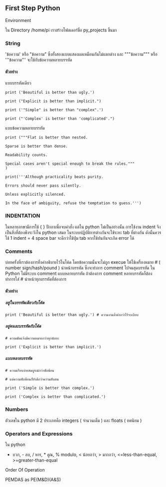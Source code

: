 ## First Step Python

Environment

ใน Directory /home/pi เราสร้างโฟลเดอร์ชื่อ py\_projects ขึ้นมา

### String

'ข้อความ' หรือ "ข้อความ" ซึ่งทั้งสองแบบแสดงผลเหมือนกันไม่แตกต่าง และ """ข้อความ""" หรือ '''ข้อความ''' จะใช้กับข้อความหลายบรรทัด

#### ตัวอย่าง

แบบบรรทัดเดียว

`print ('Beautiful is better than ugly.')`

`print ("Explicit is better than implicit.")`

`print ('"Simple" is better than "complex".')`

`print ("'Complex' is better than 'complicated'.")`

แบบข้อความหลายบรรทัด

`print ("""Flat is better than nested.`

`Sparse is better than dense.`

`Readability counts.`

`Special cases aren't special enough to break the rules."""              
)`

`print('''Although practicality beats purity.`

`Errors should never pass silently.`

`Unless explicitly silenced.`

`In the face of ambiguity, refuse the temptation to guess.''')`

### INDENTATION

ในหลายภาษามีการใช้ { } ปีกกาเพื่อจบคำสั่ง แต่ใน python ไม่เป็นอย่างนั้น การใช้งาน indent จึงเป็นสิ่งที่ต้องพึงระวังใน python เสมอ ในระบบปฏิบัติการต่างกันจะใช้ระยะ  tab ที่ต่างกัน ดังนั้นควรใช้ 1 indent = 4 space bar จะดีกว่าใช้ปุ่ม tab หากใช้ปนกันจะเกิด error ได้

### Comments

บ่อยครั้งที่เราต้องการทิ้งคำอธิบายไว้ในโค้ด โดยข้อความนั้นจะไม่ถูก execue ให้ใช้เครื่องหมาย \# \( number sign/hash/pound \) นำหน้าบรรทัด ซึ่งจะทำการ comment ไปจนสุดบรรทัด ใน Python ไม่มีระบบ comment แบบหลายบรรทัด ถ้าต้องการ comment หลายบรรทัดก็ต้องทำการใส่ \# นำหน้าทุกบรรทัดที่ต้องการ

#### **ตัวอย่าง**

##### อยู่ในบรรทัดเดียวกับโค้ด

`print ('Beautiful is better than ugly.') # ความงามล้ำค่ากว่าไร้ระเบียบ`

##### อยู่คนละบรรทัดกับโค้ด

`# ความชัดแจ้งมีความหมายกว่าทุกนัยยะ`

`print ('Explicit is better than implicit.')`

##### แบบหลายบรรทัด

`# ความเรียบง่ายสมบูรณ์กว่าซับซ้อน`

`# แต่ความซับซ้อนก็ยังดีกว่าความสับสน`

`print ('Simple is better than complex.')`

`print ('Complex is better than complicated.')`

### Numbers

ตัวเลขใน python มี 2 ประเภทคือ integers \( จำนวนเต็ม \) และ floats \( ทศนิยม \)

### Operators and Expressions

ใน python

* บวก, - ลบ, / หาร, \* คูณ, % modulo, &lt; น้อยกว่า, &gt; มากกว่า, &lt;=less-than-equal, &gt;=greater-than-equal

Order Of Operation

PEMDAS as PE\(M&D\)\(A&S\)

### 



